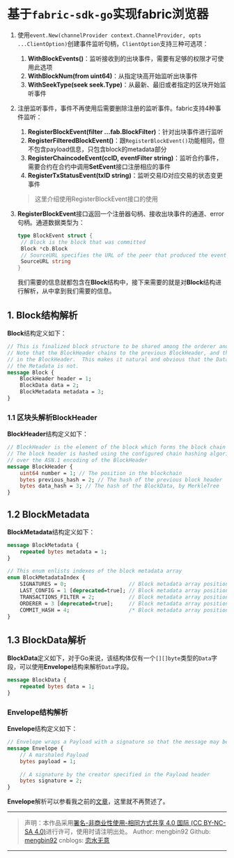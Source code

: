# 基于`fabric-sdk-go`实现fabric浏览器

1. 使用`event.New(channelProvider context.ChannelProvider, opts ...ClientOption)`创建事件监听句柄，`ClientOption`支持三种可选项：

   1. **WithBlockEvents()**：监听接收到的出块事件，需要有足够的权限才可使用此选项
   2. **WithBlockNum(from uint64)**：从指定块高开始监听出块事件
   3. **WithSeekType(seek seek.Type)**：从最新、最旧或者指定的区块开始监听事件

2. 注册监听事件，事件不再使用后需要删除注册的监听事件。fabric支持4种事件监听：

   1. **RegisterBlockEvent(filter ...fab.BlockFilter)**：针对出块事件进行监听
   2. **RegisterFilteredBlockEvent()**：跟`RegisterBlockEvent()`功能相同，但不包含payload信息，只包含block的metadata部分
   3. **RegisterChaincodeEvent(ccID, eventFilter string)**：监听合约事件，需要合约在合约中调用**SetEvent**接口注册相应的事件
   4. **RegisterTxStatusEvent(txID string)**：监听交易ID对应交易的状态变更事件

   > 这里介绍使用RegisterBlockEvent接口的使用

3. **RegisterBlockEvent**接口返回一个注册器句柄、接收出块事件的通道、error句柄。通道数据类型为：

   ```go
   type BlockEvent struct {
   	// Block is the block that was committed
   	Block *cb.Block
   	// SourceURL specifies the URL of the peer that produced the event
   	SourceURL string
   }
   ```

   我们需要的信息就都包含在**Block**结构中，接下来需要的就是对**Block**结构进行解析，从中拿到我们需要的信息。

## 1. Block结构解析

**Block**结构定义如下：

```protobuf
// This is finalized block structure to be shared among the orderer and peer
// Note that the BlockHeader chains to the previous BlockHeader, and the BlockData hash is embedded
// in the BlockHeader.  This makes it natural and obvious that the Data is included in the hash, but
// the Metadata is not.
message Block {
    BlockHeader header = 1;
    BlockData data = 2;
    BlockMetadata metadata = 3;
}
```

### 1.1 区块头解析BlockHeader

**BlockHeader**结构定义如下：

```protobuf
// BlockHeader is the element of the block which forms the block chain
// The block header is hashed using the configured chain hashing algorithm
// over the ASN.1 encoding of the BlockHeader
message BlockHeader {
    uint64 number = 1; // The position in the blockchain
    bytes previous_hash = 2; // The hash of the previous block header
    bytes data_hash = 3; // The hash of the BlockData, by MerkleTree
}
```

## 1.2 BlockMetadata

**BlockMetadata**结构定义如下：

```protobuf
message BlockMetadata {
    repeated bytes metadata = 1;
}
   
// This enum enlists indexes of the block metadata array
enum BlockMetadataIndex {
    SIGNATURES = 0;                    // Block metadata array position for block signatures
    LAST_CONFIG = 1 [deprecated=true]; // Block metadata array position to store last configuration block sequence number
    TRANSACTIONS_FILTER = 2;           // Block metadata array position to store serialized bit array filter of invalid transactions
    ORDERER = 3 [deprecated=true];     // Block metadata array position to store operational metadata for orderers
    COMMIT_HASH = 4;                   /* Block metadata array position to store the hash of TRANSACTIONS_FILTER State Updates,and the COMMIT_HASH of the previous block */
}
```

## 1.3 BlockData解析

**BlockData**定义如下，对于Go来说，该结构体仅有一个`[][]byte`类型的`Data`字段，可以使用**Envelope**结构来解析`Data`字段。

```protobuf
message BlockData {
    repeated bytes data = 1;
}
```

### Envelope结构解析

**Envelope**结构定义如下：

```protobuf
// Envelope wraps a Payload with a signature so that the message may be authenticated
message Envelope {
    // A marshaled Payload
    bytes payload = 1;
   
    // A signature by the creator specified in the Payload header
    bytes signature = 2;
}
```

**Envelope**解析可以参看我之前的[文章](https://www.cnblogs.com/lianshuiwuyi/p/14109406.html)，这里就不再赘述了。

---

> 声明：本作品采用[署名-非商业性使用-相同方式共享 4.0 国际 (CC BY-NC-SA 4.0)](https://creativecommons.org/licenses/by-nc-sa/4.0/deed.zh)进行许可，使用时请注明出处。
> Author: mengbin92
> Github: [mengbin92](https://mengbin92.github.io/)
> cnblogs: [恋水无意](https://www.cnblogs.com/lianshuiwuyi/)

---
